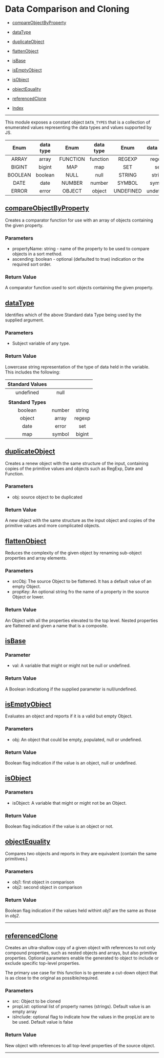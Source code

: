 # Data Comparison and Cloning

- [compareObjectByProperty](#compareobjectbyproperty)
- [dataType](#datatype)
- [duplicateObject](#duplicateobject)
- [flattenObject](#flattenobject)
- [isBase](#isbase)
- [isEmptyObject](#isemptyobject)
- [isObject](#isobject)
- [objectEquality](#objectequality)
- [referencedClone](#referencedclone)

- [Index](../README.md)

---

This module exposes a constant object `DATA_TYPES` that is a collection of enumerated values representing the data types and values supported by JS.

|  Enum   | data type |   Enum   | data type |   Enum    | data type |
| :-----: | :-------: | :------: | :-------: | :-------: | :-------: |
|  ARRAY  |   array   | FUNCTION | function  |  REGEXP   |  regexp   |
| BIGINT  |  bigint   |   MAP    |    map    |    SET    |    set    |
| BOOLEAN |  boolean  |   NULL   |   null    |  STRING   |  string   |
|  DATE   |   date    |  NUMBER  |  number   |  SYMBOL   |  symbol   |
|  ERROR  |   error   |  OBJECT  |  object   | UNDEFINED | undefined |

## [compareObjectByProperty](:#compareObjectByProperty)

Creates a comparator function for use with an array of objects containing the given property.

### Parameters

- propertyName: string - name of the property to be used to compare objects in a sort method.
- ascending: boolean - optional (defaulted to true) indication or the required sort order.

### Return Value

A comparator function used to sort objects containing the given property.

## [dataType](:#datatype)

Identifies which of the above Standard data Type being used by the supplied argument.

### Parameters

- Subject variable of any type.

### Return Value

Lowercase string representation of the type of data held in the variable. This includes the following:

|  Standard Values   |        |        |
| :----------------: | :----: | :----: |
|     undefined      |  null  |        |
|                    |        |        |
| **Standard Types** |        |        |
|      boolean       | number | string |
|       object       | array  | regexp |
|        date        | error  |  set   |
|        map         | symbol | bigint |

## [duplicateObject](:#duplicateobject)

Creates a renew object with the same structure of the input, containing copies of the primitive values and objects such as RegExp, Date and Function.

### Parameters

- obj: source object to be duplicated

### Return Value

A new object with the same structure as the input object and copies of the primitive values and more complicated objects.

## [flattenObject](:#flattenobject)

Reduces the complexity of the given object by renaming sub-object properties and array elements.

### Parameters

- srcObj: The source Object to be flattened. It has a default value of an empty Object.
- propKey: An optional string fro the name of a property in the source Object or lower.

### Return Value

An Object with all the properties elevated to the top level. Nested properties are flattened and given a name that is a composite.

## [isBase](:#isbase)

### Parameter

- val: A variable that might or might not be null or undefined.

### Return Value

A Boolean indicationg if the supplied parameter is null/undefined.

## [isEmptyObject](:#isEmptyobject)

Evaluates an object and reports if it is a valid but empty Object.

### Parameters

- obj: An object that could be empty, populated, null or undefined.

### Return Value

Boolean flag indication if the value is an object, null or undefined.

## [isObject](:#isobject)

### Parameters

- isObject: A variable that might or might not be an Object.

### Return Value

Boolean flag indication if the value is an object or not.

## [objectEquality](:#objectequality)

Compares two objects and reports in they are equivalent (contain the same primitives.)

### Parameters

- obj1: first object in comparison
- obj2: second object in comparison

### Return Value

Boolean flag indication if the values held withint _obj1_ are the same as those in _obj2_.

---

## [referencedClone](:#referencedclone)

Creates an ultra-shallow copy of a given object with references to not only compound properties, such as nested objects and arrays, but also primitive properties. Optional parameters enable the generated to object to include or exclude specific top-level properties.

The primary use case for this function is to generate a cut-down object that is as close to the original as possible/required.

### Parameters

- src: Object to be cloned
- propList: optional list of property names (strings). Default value is an empty array
- isInclude: optional flag to indicate how the values in the propList are to be used. Default value is false

### Return Value

New object with references to all top-level properties of the source object.

---
